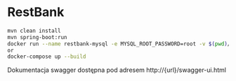 # RestBank
```bash
mvn clean install
mvn spring-boot:run
docker run --name restbank-mysql -e MYSQL_ROOT_PASSWORD=root -v $(pwd)/docker-entrypoint-initdb.d:/docker-entrypoint-initdb.d -d -p 3306:3306 mysql
or
docker-compose up --build
```
Dokumentacja swagger dostępna pod adresem
http://{url}/swagger-ui.html

